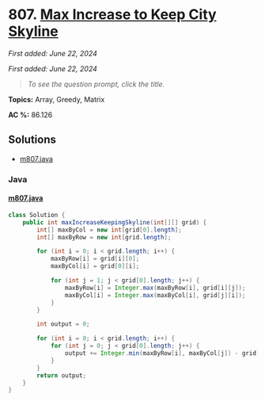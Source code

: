 # 807. [Max Increase to Keep City Skyline](<https://leetcode.com/problems/max-increase-to-keep-city-skyline>)

*First added: June 22, 2024*

*First added: June 22, 2024*


> *To see the question prompt, click the title.*

**Topics:** Array, Greedy, Matrix

**AC %:** 86.126


## Solutions

- [m807.java](<../my-submissions/m807.java>)
### Java
#### [m807.java](<../my-submissions/m807.java>)
```Java
class Solution {
    public int maxIncreaseKeepingSkyline(int[][] grid) {
        int[] maxByCol = new int[grid[0].length];
        int[] maxByRow = new int[grid.length];

        for (int i = 0; i < grid.length; i++) {
            maxByRow[i] = grid[i][0];
            maxByCol[i] = grid[0][i];

            for (int j = 1; j < grid[0].length; j++) {
                maxByRow[i] = Integer.max(maxByRow[i], grid[i][j]);
                maxByCol[i] = Integer.max(maxByCol[i], grid[j][i]);
            }
        }

        int output = 0;

        for (int i = 0; i < grid.length; i++) {
            for (int j = 0; j < grid[0].length; j++) {
                output += Integer.min(maxByRow[i], maxByCol[j]) - grid[i][j];
            }
        }
        return output;
    }
}
```

